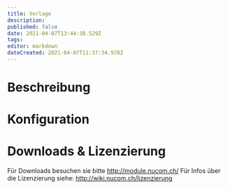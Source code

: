 ```yaml
---
title: Vorlage
description: 
published: false
date: 2021-04-07T13:44:38.529Z
tags: 
editor: markdown
dateCreated: 2021-04-07T11:37:34.978Z
---
```


# Beschreibung

# Konfiguration

# Downloads & Lizenzierung
Für Downloads besuchen sie bitte http://module.nucom.ch/
Für Infos über die Lizenzierung siehe: http://wiki.nucom.ch/lizenzierung
